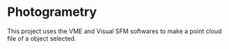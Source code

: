 # Photogrametry
This project uses the VME and Visual SFM softwares to make a point cloud file of a object selected.
